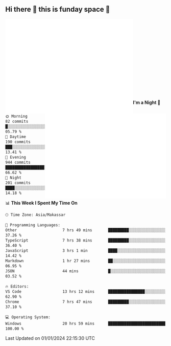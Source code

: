 ## Hi there 👋 this is funday space 🚀

<img align="left" width="400" alt="🌞" src="https://raw.githubusercontent.com/fhasnur/fhasnur/master/general.svg?token=ATQS65TR7ETTG5RLJUDIDBLBN34HE">
<img align="right" width="380" alt="🌞" src="https://raw.githubusercontent.com/fhasnur/fhasnur/master/statistics.svg?token=ATQS65TR7ETTG5RLJUDIDBLBN34HE">

<br><br><br><br><br><br><br><br><br><br><br><br><br><br>

<!--START_SECTION:waka-->
**I'm a Night 🦉** 

```text
🌞 Morning                82 commits          █░░░░░░░░░░░░░░░░░░░░░░░░   05.79 % 
🌆 Daytime                190 commits         ███░░░░░░░░░░░░░░░░░░░░░░   13.41 % 
🌃 Evening                944 commits         █████████████████░░░░░░░░   66.62 % 
🌙 Night                  201 commits         ████░░░░░░░░░░░░░░░░░░░░░   14.18 % 
```


📊 **This Week I Spent My Time On** 

```text
🕑︎ Time Zone: Asia/Makassar

💬 Programming Languages: 
Other                    7 hrs 49 mins       █████████░░░░░░░░░░░░░░░░   37.26 % 
TypeScript               7 hrs 38 mins       █████████░░░░░░░░░░░░░░░░   36.40 % 
JavaScript               3 hrs 1 min         ████░░░░░░░░░░░░░░░░░░░░░   14.42 % 
Markdown                 1 hr 27 mins        ██░░░░░░░░░░░░░░░░░░░░░░░   06.95 % 
JSON                     44 mins             █░░░░░░░░░░░░░░░░░░░░░░░░   03.52 % 

🔥 Editors: 
VS Code                  13 hrs 12 mins      ████████████████░░░░░░░░░   62.90 % 
Chrome                   7 hrs 47 mins       █████████░░░░░░░░░░░░░░░░   37.10 % 

💻 Operating System: 
Windows                  20 hrs 59 mins      █████████████████████████   100.00 % 
```


 Last Updated on 01/01/2024 22:15:30 UTC
<!--END_SECTION:waka-->
